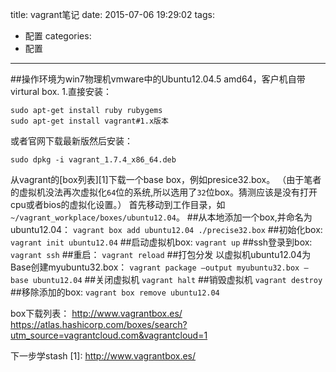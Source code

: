 title: vagrant笔记
date: 2015-07-06 19:29:02
tags:
- 配置
categories:
- 配置

---

##操作环境为win7物理机vmware中的Ubuntu12.04.5 amd64，客户机自带virtural box.
1.直接安装：
```shell
sudo apt-get install ruby rubygems
sudo apt-get install vagrant#1.x版本
```
或者官网下载最新版然后安装：
```shell
sudo dpkg -i vagrant_1.7.4_x86_64.deb
```
从vagrant的[box列表][1]下载一个base box，例如presice32.box。
（由于笔者的虚拟机没法再次虚拟化`64`位的系统,所以选用了`32`位box。猜测应该是没有打开cpu或者bios的虚拟化设置。）
首先移动到工作目录，如`~/vagrant_workplace/boxes/ubuntu12.04`。
##从本地添加一个box,并命名为ubuntu12.04：
`vagrant box add ubuntu12.04 ./precise32.box`
##初始化box:
`vagrant init ubuntu12.04`
##启动虚拟机box:
`vagrant up`
##ssh登录到box:
`vagrant ssh`
##重启：
`vagrant reload`
##打包分发 以虚拟机ubuntu12.04为Base创建myubuntu32.box：
`vagrant package –output myubuntu32.box –base ubuntu12.04`
##关闭虚拟机
`vagrant halt`
##销毁虚拟机
`vagrant destroy` 
##移除添加的box:
`vagrant box remove ubuntu12.04`



box下载列表：
http://www.vagrantbox.es/
https://atlas.hashicorp.com/boxes/search?utm_source=vagrantcloud.com&vagrantcloud=1

下一步学stash
  [1]: http://www.vagrantbox.es/
